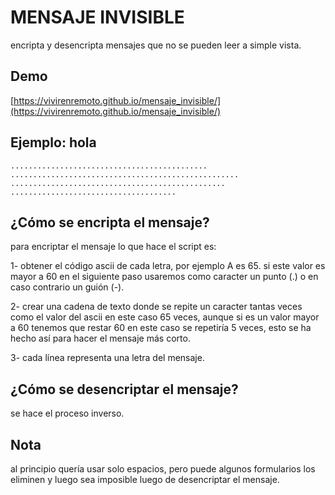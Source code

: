 # MENSAJE INVISIBLE

encripta y desencripta mensajes que no se pueden leer a simple vista.

## Demo

[https://vivirenremoto.github.io/mensaje_invisible/](https://vivirenremoto.github.io/mensaje_invisible/)


## Ejemplo: hola

```
............................................
...................................................
................................................
.....................................
```

## ¿Cómo se encripta el mensaje?

para encriptar  el mensaje lo que hace el script es:

1- obtener el código ascii de cada letra, por ejemplo A es 65. si este valor es mayor a 60 en el siguiente paso usaremos como caracter un punto (.) o en caso contrario un guión (-).

2- crear una cadena de texto donde se repite un caracter tantas veces como el valor del ascii en este caso 65 veces, aunque si es un valor mayor a 60 tenemos que restar 60 en este caso se repetiría 5 veces, esto se ha hecho así para hacer el mensaje más corto.

3- cada línea representa una letra del mensaje.

## ¿Cómo se desencriptar el mensaje?

se hace el proceso inverso.

## Nota

al principio quería usar solo espacios, pero puede algunos formularios los eliminen y luego sea imposible luego de desencriptar el mensaje.
